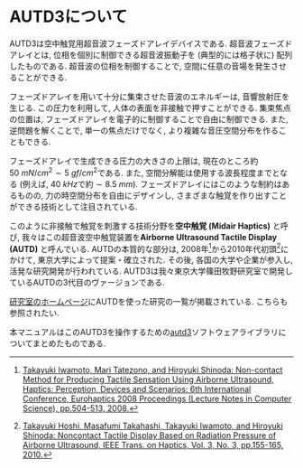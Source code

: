 # AUTD3について

AUTD3は空中触覚用超音波フェーズドアレイデバイスである.
超音波フェーズドアレイとは, 位相を個別に制御できる超音波振動子を (典型的には格子状に) 配列したものである.
超音波の位相を制御することで, 空間に任意の音場を発生させることができる.

フェーズドアレイを用いて十分に集束させた音波のエネルギーは, 音響放射圧を生じる.
この圧力を利用して, 人体の表面を非接触で押すことができる.
集束焦点の位置は, フェーズドアレイを電子的に制御することで自由に制御できる.
また, 逆問題を解くことで, 単一の焦点だけでなく, より複雑な音圧空間分布を作ることもできる.

フェーズドアレイで生成できる圧力の大きさの上限は, 現在のところ約$\SI{50}{mN/cm^2}\sim \SI{5}{gf/cm^2}$である.
また, 空間分解能は使用する波長程度までとなる (例えば, $\SI{40}{kHz}$で約$\sim\SI{8.5}{mm}$).
フェーズドアレイにはこのような制約はあるものの, 力の時空間分布を自由にデザインし, さまざまな触覚を作り出すことができる技術として注目されている.

このように非接触で触覚を刺激する技術分野を**空中触覚 (Midair Haptics)** と呼び, 我々はこの超音波空中触覚装置を**Airborne Ultrasound Tactile Display (AUTD)** と呼んでいる.
AUTDの本質的な部分は, 2008年[^1]から2010年代初頭[^2]にかけて, 東京大学によって提案・確立された.
その後, 各国の大学や企業が参入し, 活発な研究開発が行われている.
AUTD3は我々東京大学篠田牧野研究室で開発しているAUTDの3代目のヴァージョンである.

[研究室のホームページ](https://hapislab.org/airborne-ultrasound-tactile-display)にAUTDを使った研究の一覧が掲載されている. こちらも参照されたい.

本マニュアルはこのAUTD3を操作するための[autd3](https://github.com/shinolab/autd3)ソフトウェアライブラリについてまとめたものである.

[^1]: [Takayuki Iwamoto, Mari Tatezono, and Hiroyuki Shinoda: Non-contact Method for Producing Tactile Sensation Using Airborne Ultrasound, Haptics: Perception, Devices and Scenarios: 6th International Conference, Eurohaptics 2008 Proceedings (Lecture Notes in Computer Science), pp.504-513, 2008.](https://hapislab.org/public/hiroyuki_shinoda/research/pdf/08Eurohaptics_iwamoto.pdf)

[^2]: [Takayuki Hoshi, Masafumi Takahashi, Takayuki Iwamoto, and Hiroyuki Shinoda: Noncontact Tactile Display Based on Radiation Pressure of Airborne Ultrasound, IEEE Trans. on Haptics, Vol. 3, No. 3, pp.155-165, 2010.](https://hapislab.org/public/hiroyuki_shinoda/research/pdf/10_Trans_Haptics_Hoshi.pdf)
